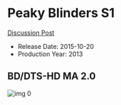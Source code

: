 # Peaky Blinders S1

[Discussion Post](https://www.avsforum.com/threads/bass-eq-for-filtered-movies.2995212/post-59355510)

* Release Date: 2015-10-20
* Production Year: 2013

## BD/DTS-HD MA 2.0

![img 0](https://i.imgur.com/4A20t2v.jpg)

